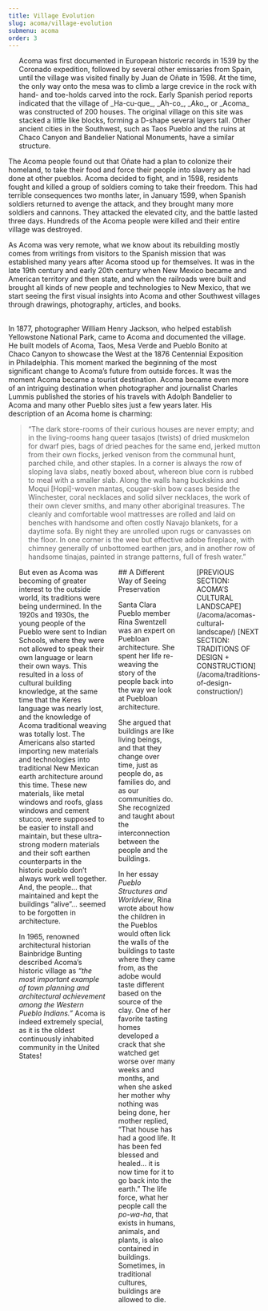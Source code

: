 ```yaml
---
title: Village Evolution
slug: acoma/village-evolution
submenu: acoma
order: 3
---
```


<div class="columns columns-2">

<div class="column">
<img src="/images/acoma/TO-TO-2013-By-Marshall-Henrie-Own-work-CC-wikimedia-1024x768.jpg" alt="" />
</div>

<div class="column">
Acoma was first documented in European historic records in 1539 by the Coronado expedition, followed by several other emissaries from Spain, until the village was visited finally by Juan de Oñate in 1598. At the time, the only way onto the mesa was to climb a large crevice in the rock with hand- and toe-holds carved into the rock. Early Spanish period reports indicated that the village of _Ha-cu-que_, _Ah-co_, _Ako_, or _Acoma_ was constructed of 200 houses. The original village on this site was stacked a little like blocks, forming a D-shape several layers tall. Other ancient cities in the Southwest, such as Taos Pueblo and the ruins at Chaco Canyon and Bandelier National Monuments, have a similar structure.
</div>

</div>

The Acoma people found out that Oñate had a plan to colonize their homeland, to take their food and force their people into slavery as he had done at other pueblos. Acoma decided to fight, and in 1598, residents fought and killed a group of soldiers coming to take their freedom. This had terrible consequences two months later, in January 1599, when Spanish soldiers returned to avenge the attack, and they brought many more soldiers and cannons. They attacked the elevated city, and the battle lasted three days. Hundreds of the Acoma people were killed and their entire village was destroyed.

As Acoma was very remote, what we know about its rebuilding mostly comes from writings from visitors to the Spanish mission that was established many years after Acoma stood up for themselves. It was in the late 19th century and early 20th century when New Mexico became and American territory and then state, and when the railroads were built and brought all kinds of new people and technologies to New Mexico, that we start seeing the first visual insights into Acoma and other Southwest villages through drawings, photography, articles, and books.
</div>

<div class="image-grid">
<!-- These were a Slider; do 3 across-->
<img src="/images/acoma/village-01.jpg" alt="" />
<img src="/images/acoma/village-02.jpg" alt="" />
<img src="/images/acoma/village-03.jpg" alt="" />
</div>

<div class="columns columns-2">

<div class="column">
In 1877, photographer William Henry Jackson, who helped establish Yellowstone National Park, came to Acoma and documented the village. He built models of Acoma, Taos, Mesa Verde and Pueblo Bonito at Chaco Canyon to showcase the West at the 1876 Centennial Exposition in Philadelphia. This moment marked the beginning of the most significant change to Acoma’s future from outside forces. It was the moment Acoma became a tourist destination. Acoma became even more of an intriguing destination when photographer and journalist Charles Lummis   published the stories of his travels with Adolph Bandelier to Acoma and many other Pueblo sites just a few years later. His description of an Acoma home is charming:
</div>

<div class="column">
<img src="/images/acoma/1877-Jackson-Model.jpg" alt="" />
</div>

</div>

> “The dark store-rooms of their curious houses are never empty; and in the living-rooms hang queer tasajos (twists) of dried muskmelon for dwarf pies, bags of dried peaches for the same end, jerked mutton from their own flocks, jerked venison from the communal hunt, parched chile, and other staples. In a corner is always the row of sloping lava slabs, neatly boxed about, whereon blue corn is rubbed to meal with a smaller slab. Along the walls hang buckskins and Moqui [Hopi]-woven mantas, cougar-skin bow cases beside the Winchester, coral necklaces and solid silver necklaces, the work of their own clever smiths, and many other aboriginal treasures. The cleanly and comfortable wool mattresses are rolled and laid on benches with handsome and often costly Navajo blankets, for a daytime sofa. By night they are unrolled upon rugs or canvasses on the floor.  In one corner is the wee but effective adobe fireplace, with chimney generally of unbottomed earthen jars, and in another row of handsome tinajas, painted in strange patterns, full of fresh water.”

<div class="columns columns-2">

<div class="column">
<img src="/images/acoma/acoma-people.jpg" alt="" />
</div>

<div class="column">
But even as Acoma was becoming of greater interest to the outside world, its traditions were being undermined. In the 1920s and 1930s, the young people of the Pueblo were sent to Indian Schools, where they were not allowed to speak their own language or learn their own ways. This resulted in a loss of cultural building knowledge, at the same time that the Keres language was nearly lost, and the knowledge of Acoma traditional weaving was totally lost. The Americans also started importing new materials and technologies into traditional New Mexican earth architecture around this time. These new materials, like metal windows and roofs, glass windows and cement stucco, were supposed to be easier to install and maintain, but these ultra-strong modern materials and their soft earthen counterparts in the historic pueblo don’t always work well together.  And, the people… that maintained and kept the buildings “alive”… seemed to be forgotten in architecture.

In 1965, renowned architectural historian Bainbridge Bunting described Acoma’s historic village as _“the most important example of town planning and architectural achievement among the Western Pueblo Indians.”_ Acoma is indeed extremely special, as it is the oldest continuously inhabited community in the United States!
</div>

<div class="columns columns-2">

<div class="column">
## A Different Way of Seeing Preservation

Santa Clara Pueblo member Rina Swentzell was an expert on Puebloan architecture. She spent her life re-weaving the story of the people back into the way we look at Puebloan architecture.

She argued that buildings are like living beings, and that they change over time, just as people do, as families do, and as our communities do.  She recognized and taught about the interconnection between the people and the buildings.

In her essay _Pueblo Structures and Worldview_, Rina wrote about how the children in the Pueblos would often lick the walls of the buildings to taste where they came from, as the adobe would taste different based on the source of the clay. One of her favorite tasting homes developed a crack that she watched get worse over many weeks and months, and when she asked her mother why nothing was being done, her mother replied, “That house has had a good life. It has been fed blessed and healed… it is now time for it to go back into the earth.” The life force, what her people call the _po-wa-ha_, that exists in humans, animals, and plants, is also contained in buildings. Sometimes, in traditional cultures, buildings are allowed to die.
</div>

<div class="column">
<img src="/images/acoma/iencurt.jpg" alt="" />
</div>

</div>

<div class="pagination">
[PREVIOUS SECTION: ACOMA’S CULTURAL LANDSCAPE](/acoma/acomas-cultural-landscape/)
[NEXT SECTION: TRADITIONS OF DESIGN + CONSTRUCTION](/acoma/traditions-of-design-construction/)
</div>
